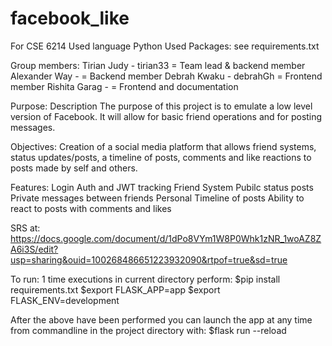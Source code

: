 # facebook_like
For CSE 6214
Used language Python
Used Packages: see requirements.txt

Group members:
Tirian Judy - tirian33 = Team lead & backend member
Alexander Way - = Backend member
Debrah Kwaku - debrahGh = Frontend member
Rishita Garag - = Frontend and documentation

Purpose:
Description
The purpose of this project is to emulate a low level version of Facebook. It will allow for basic friend operations and for posting messages.

Objectives:
Creation of a social media platform that allows friend systems, status updates/posts, a timeline of posts, comments and like reactions to posts made by self and others.

Features:
Login Auth and JWT tracking
Friend System
Pubilc status posts
Private messages between friends
Personal Timeline of posts
Ability to react to posts with comments and likes


SRS at: https://docs.google.com/document/d/1dPo8VYm1W8P0Whk1zNR_1woAZ8ZA6i3S/edit?usp=sharing&ouid=100268486651223932090&rtpof=true&sd=true


To run:
1 time executions in current directory perform: 
$pip install requirements.txt
$export FLASK_APP=app
$export FLASK_ENV=development

After the above have been performed you can launch the app at any time from commandline in the project directory with:
$flask run --reload